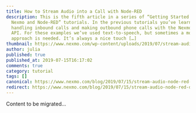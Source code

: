 ```yaml
---
title: How to Stream Audio into a Call with Node-RED
description: This is the fifth article in a series of “Getting Started with
  Nexmo and Node-RED” tutorials. In the previous tutorials you’ve learnt about
  handling inbound calls and making outbound phone calls with the Nexmo Voice
  API. For these examples we’ve used text-to-speech, but sometimes a more human
  approach is needed. It’s always a nice touch […]
thumbnail: https://www.nexmo.com/wp-content/uploads/2019/07/stream-audio-featured-image.png
author: julia
published: true
published_at: 2019-07-15T16:17:02
comments: true
category: tutorial
tags: []
canonical: https://www.nexmo.com/blog/2019/07/15/stream-audio-node-red-dr
redirect: https://www.nexmo.com/blog/2019/07/15/stream-audio-node-red-dr
---
```

Content to be migrated...
